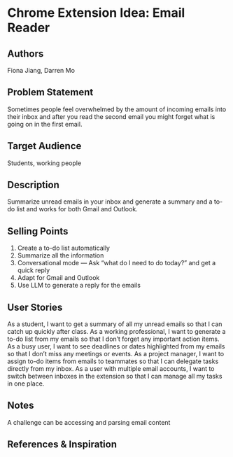 # Chrome Extension Idea: Email Reader

## Authors

Fiona Jiang, Darren Mo

## Problem Statement

Sometimes people feel overwhelmed by the amount of incoming emails into their inbox and after you read the second email you might forget what is going on in the first email.

## Target Audience

Students, working people

## Description

Summarize unread emails in your inbox and generate a summary and a to-do list and works for both Gmail and Outlook. 

## Selling Points

1. Create a to-do list automatically
2. Summarize all the information
3. Conversational mode — Ask “what do I need to do today?” and get a quick reply
4. Adapt for Gmail and Outlook
5. Use LLM to generate a reply for the emails

## User Stories
As a student, I want to get a summary of all my unread emails so that I can catch up quickly after class.
As a working professional, I want to generate a to-do list from my emails so that I don’t forget any important action items.
As a busy user, I want to see deadlines or dates highlighted from my emails so that I don’t miss any meetings or events.
As a project manager, I want to assign to-do items from emails to teammates so that I can delegate tasks directly from my inbox.
As a user with multiple email accounts, I want to switch between inboxes in the extension so that I can manage all my tasks in one place.

## Notes
A challenge can be accessing and parsing email content

## References & Inspiration
